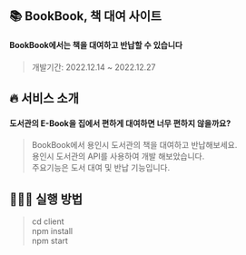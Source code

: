## 📚 BookBook, 책 대여 사이트

#### BookBook에서는 책을 대여하고 반납할 수 있습니다

> 개발기간: 2022.12.14 ~ 2022.12.27<br/>

## 🔥 서비스 소개

#### 도서관의 E-Book을 집에서 편하게 대여하면 너무 편하지 않을까요?<br/>

> BookBook에서 용인시 도서관의 책을 대여하고 반납해보세요.<br/>
> 용인시 도서관의 API를 사용하여 개발 해보았습니다.<br/>
> 주요기능은 도서 대여 및 반납 기능입니다.<br/>

## 🙋🏻‍♂️ 실행 방법

> cd client<br/>
> npm install<br/>
> npm start<br/>
